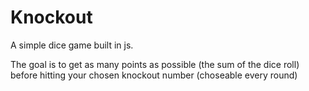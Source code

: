 # Knockout

A simple dice game built in js.

The goal is to get as many points as possible (the sum of the dice roll) before hitting your chosen knockout number (choseable every round)
